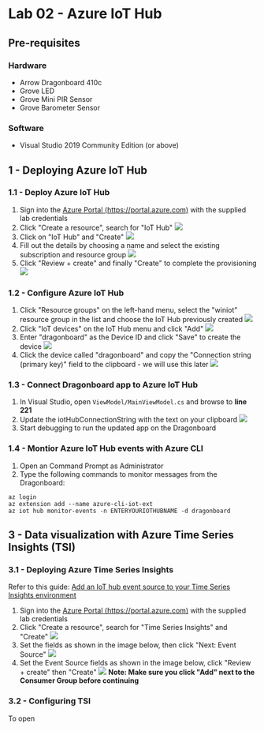 # Lab 02 - Azure IoT Hub

## Pre-requisites
### Hardware
* Arrow Dragonboard 410c
* Grove LED
* Grove Mini PIR Sensor
* Grove Barometer Sensor

### Software
* Visual Studio 2019 Community Edition (or above)


## 1 - Deploying Azure IoT Hub

### 1.1 - Deploy Azure IoT Hub

1. Sign into the [Azure Portal (https://portal.azure.com)](https://portal.azure.com) with the supplied lab credentials
1. Click "Create a resource", search for "IoT Hub"
![](./media/2_azure1.png)
1. Click on "IoT Hub" and "Create"
![](./media/2_azure2.png)
1. Fill out the details by choosing a name and select the existing subscription and resource group
![](./media/2_azure3.png)
1. Click "Review + create" and finally "Create" to complete the provisioning
![](./media/2_azure4.png)

### 1.2 - Configure Azure IoT Hub

1. Click "Resource groups" on the left-hand menu, select the "winiot" resource group in the list and choose the IoT Hub previously created
![](./media/2_azure5.png)
1. Click "IoT devices" on the IoT Hub menu and click "Add"
![](./media/2_azure6.png)
1. Enter "dragonboard" as the Device ID and click "Save" to create the device
![](./media/2_azure7.png)
1. Click the device called "dragonboard" and copy the "Connection string (primary key)" field to the clipboard - we will use this later
![](./media/2_azure8.png)

### 1.3 - Connect Dragonboard app to Azure IoT Hub

1. In Visual Studio, open ```ViewModel/MainViewModel.cs``` and browse to **line 221** 
1. Update the iotHubConnectionString with the text on your clipboard
![](./media/2_azure9.png)
1. Start debugging to run the updated app on the Dragonboard

### 1.4 - Montior Azure IoT Hub events with Azure CLI

1. Open an Command Prompt as Administrator
1. Type the following commands to monitor messages from the Dragonboard:

```batch
az login
az extension add --name azure-cli-iot-ext
az iot hub monitor-events -n ENTERYOURIOTHUBNAME -d dragonboard
```


## 3 - Data visualization with Azure Time Series Insights (TSI)

### 3.1 - Deploying Azure Time Series Insights

Refer to this guide: [Add an IoT hub event source to your Time Series Insights environment](https://docs.microsoft.com/en-us/azure/time-series-insights/time-series-insights-how-to-add-an-event-source-iothub)

1. Sign into the [Azure Portal (https://portal.azure.com)](https://portal.azure.com) with the supplied lab credentials
1. Click "Create a resource", search for "Time Series Insights" and "Create"
![](./media/2_azure10.png)
1. Set the fields as shown in the image below, then click "Next: Event Source"
![](./media/2_azure12.png)
1. Set the Event Source fields as shown in the image below, click "Review + create" then "Create"
![](./media/2_azure13.png)
**Note: Make sure you click "Add" next to the Consumer Group before continuing**

### 3.2 - Configuring TSI

To open 
